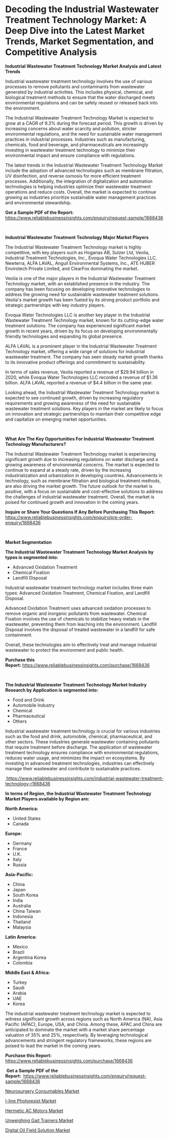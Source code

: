 <p><h1>Decoding the Industrial Wastewater Treatment Technology Market: A Deep Dive into the Latest Market Trends, Market Segmentation, and Competitive Analysis</h1></p><p><strong>Industrial Wastewater Treatment Technology Market Analysis and Latest Trends</strong></p>
<p><p>Industrial wastewater treatment technology involves the use of various processes to remove pollutants and contaminants from wastewater generated by industrial activities. This includes physical, chemical, and biological treatment methods to ensure that the water discharged meets environmental regulations and can be safely reused or released back into the environment.</p><p>The Industrial Wastewater Treatment Technology Market is expected to grow at a CAGR of 9.3% during the forecast period. This growth is driven by increasing concerns about water scarcity and pollution, stricter environmental regulations, and the need for sustainable water management practices in industrial processes. Industries such as manufacturing, chemicals, food and beverage, and pharmaceuticals are increasingly investing in wastewater treatment technology to minimize their environmental impact and ensure compliance with regulations.</p><p>The latest trends in the Industrial Wastewater Treatment Technology Market include the adoption of advanced technologies such as membrane filtration, UV disinfection, and reverse osmosis for more efficient treatment processes. Additionally, the integration of digitalization and automation technologies is helping industries optimize their wastewater treatment operations and reduce costs. Overall, the market is expected to continue growing as industries prioritize sustainable water management practices and environmental stewardship.</p></p>
<p><strong>Get a Sample PDF of the Report:&nbsp;</strong> <a href="https://www.reliablebusinessinsights.com/enquiry/request-sample/1668436">https://www.reliablebusinessinsights.com/enquiry/request-sample/1668436</a></p>
<p>&nbsp;</p>
<p><strong>Industrial Wastewater Treatment Technology Major Market Players</strong></p>
<p><p>The Industrial Wastewater Treatment Technology market is highly competitive, with key players such as Hoganas AB, Sulzer Ltd, Veolia, Industrial Treatment Technologies, Inc., Evoqua Water Technologies LLC, Newterra, ALFA LAVAL, Anguil Environmental Systems, Inc., ATE HUBER Envirotech Private Limited, and ClearFox dominating the market.</p><p>Veolia is one of the major players in the Industrial Wastewater Treatment Technology market, with an established presence in the industry. The company has been focusing on developing innovative technologies to address the growing need for sustainable wastewater treatment solutions. Veolia's market growth has been fueled by its strong product portfolio and strategic partnerships with key industry players.</p><p>Evoqua Water Technologies LLC is another key player in the Industrial Wastewater Treatment Technology market, known for its cutting-edge water treatment solutions. The company has experienced significant market growth in recent years, driven by its focus on developing environmentally friendly technologies and expanding its global presence.</p><p>ALFA LAVAL is a prominent player in the Industrial Wastewater Treatment Technology market, offering a wide range of solutions for industrial wastewater treatment. The company has seen steady market growth thanks to its innovative product offerings and commitment to sustainability.</p><p>In terms of sales revenue, Veolia reported a revenue of $29.94 billion in 2020, while Evoqua Water Technologies LLC recorded a revenue of $1.36 billion. ALFA LAVAL reported a revenue of $4.4 billion in the same year.</p><p>Looking ahead, the Industrial Wastewater Treatment Technology market is expected to see continued growth, driven by increasing regulatory requirements and growing awareness of the need for sustainable wastewater treatment solutions. Key players in the market are likely to focus on innovation and strategic partnerships to maintain their competitive edge and capitalize on emerging market opportunities.</p></p>
<p>&nbsp;</p>
<p><strong>What Are The Key Opportunities For Industrial Wastewater Treatment Technology Manufacturers?</strong></p>
<p><p>The Industrial Wastewater Treatment Technology market is experiencing significant growth due to increasing regulations on water discharge and a growing awareness of environmental concerns. The market is expected to continue to expand at a steady rate, driven by the increasing industrialization and urbanization in developing countries. Advancements in technology, such as membrane filtration and biological treatment methods, are also driving the market growth. The future outlook for the market is positive, with a focus on sustainable and cost-effective solutions to address the challenges of industrial wastewater treatment. Overall, the market is poised for continued growth and innovation in the coming years.</p></p>
<p><strong>Inquire or Share Your Questions If Any Before Purchasing This Report:</strong> <a href="https://www.reliablebusinessinsights.com/enquiry/pre-order-enquiry/1668436">https://www.reliablebusinessinsights.com/enquiry/pre-order-enquiry/1668436</a></p>
<p>&nbsp;</p>
<p><strong>Market Segmentation</strong></p>
<p><strong>The Industrial Wastewater Treatment Technology Market Analysis by types is segmented into:</strong></p>
<p><ul><li>Advanced Oxidation Treatment</li><li>Chemical Fixation</li><li>Landfill Disposal</li></ul></p>
<p><p>Industrial wastewater treatment technology market includes three main types: Advanced Oxidation Treatment, Chemical Fixation, and Landfill Disposal. </p><p>Advanced Oxidation Treatment uses advanced oxidation processes to remove organic and inorganic pollutants from wastewater. Chemical Fixation involves the use of chemicals to stabilize heavy metals in the wastewater, preventing them from leaching into the environment. Landfill Disposal involves the disposal of treated wastewater in a landfill for safe containment.</p><p>Overall, these technologies aim to effectively treat and manage industrial wastewater to protect the environment and public health.</p></p>
<p><strong>Purchase this Report:&nbsp;</strong><a href="https://www.reliablebusinessinsights.com/purchase/1668436">https://www.reliablebusinessinsights.com/purchase/1668436</a></p>
<p>&nbsp;</p>
<p><strong>The Industrial Wastewater Treatment Technology Market Industry Research by Application is segmented into:</strong></p>
<p><ul><li>Food and Drink</li><li>Automobile Industry</li><li>Chemical</li><li>Pharmaceutical</li><li>Others</li></ul></p>
<p><p>Industrial wastewater treatment technology is crucial for various industries such as the food and drink, automobile, chemical, pharmaceutical, and other sectors. These industries generate wastewater containing pollutants that require treatment before discharge. The application of wastewater treatment technology ensures compliance with environmental regulations, reduces water usage, and minimizes the impact on ecosystems. By investing in advanced treatment technologies, industries can effectively manage their wastewater and contribute to sustainable practices.</p></p>
<p><a href="https://www.reliablebusinessinsights.com/industrial-wastewater-treatment-technology-r1668436">&nbsp;https://www.reliablebusinessinsights.com/industrial-wastewater-treatment-technology-r1668436</a></p>
<p><strong>In terms of Region, the Industrial Wastewater Treatment Technology Market Players available by Region are:</strong></p>
<p>
    <p> <strong> North America: </strong>
        <ul>
            <li>United States</li>
            <li>Canada</li>
        </ul>
        </p> 
    <p> <strong> Europe: </strong>
        <ul>
            <li>Germany</li>
            <li>France</li>
            <li>U.K.</li>
            <li>Italy</li>
            <li>Russia</li>
        </ul>
        </p> 
    <p> <strong> Asia-Pacific: </strong>
        <ul>
            <li>China</li>
            <li>Japan</li>
            <li>South Korea</li>
            <li>India</li>
            <li>Australia</li>
            <li>China Taiwan</li>
            <li>Indonesia</li>
            <li>Thailand</li>
            <li>Malaysia</li>
        </ul>
        </p> 
    <p> <strong> Latin America: </strong>
        <ul>
            <li>Mexico</li>
            <li>Brazil</li>
            <li>Argentina Korea</li>
            <li>Colombia</li>
        </ul>
        </p> 
    <p> <strong> Middle East & Africa: </strong>
        <ul>
            <li>Turkey</li>
            <li>Saudi</li>
            <li>Arabia</li>
            <li>UAE</li>
            <li>Korea</li>
        </ul>
    </p>
    </p>
<p><p>The industrial wastewater treatment technology market is expected to witness significant growth across regions such as North America (NA), Asia Pacific (APAC), Europe, USA, and China. Among these, APAC and China are anticipated to dominate the market with a market share percentage valuation of 35% and 25%, respectively. By leveraging technological advancements and stringent regulatory frameworks, these regions are poised to lead the market in the coming years.</p></p>
<p><strong>Purchase this Report: </strong><a href="https://www.reliablebusinessinsights.com/purchase/1668436">https://www.reliablebusinessinsights.com/purchase/1668436</a></p>
<p>&nbsp;<strong>Get a Sample PDF of the Report:&nbsp;&nbsp;</strong><a href="https://www.reliablebusinessinsights.com/enquiry/request-sample/1668436">https://www.reliablebusinessinsights.com/enquiry/request-sample/1668436</a></p>
<p><strong></strong></p>
<p><p><a href="https://www.linkedin.com/pulse/neurosurgery-consumables-market-industry-trends-forecast-period-6bnxc">Neurosurgery Consumables Market</a></p><p><a href="https://medium.com/@amelia.martin5698/an-in-depth-analysis-of-the-global-i-line-photoresist-market-scope-and-its-rapid-growing-8-3-139eae5f0e26">I-line Photoresist Market</a></p><p><a href="https://medium.com/@emma.white454357/hermetic-ac-motors-market-share-size-trends-industry-analysis-report-by-application-5f6e4aa82b5a">Hermetic AC Motors Market</a></p><p><a href="https://www.linkedin.com/pulse/unweighing-gait-trainers-market-size-type-manualelectricpneumatic-qyi0c">Unweighing Gait Trainers Market</a></p><p><a href="https://github.com/lnamivez37/Market-Research-Report-List-1/blob/main/digital-oil-field-solution-market.md">Digital Oil Field Solution Market</a></p></p>